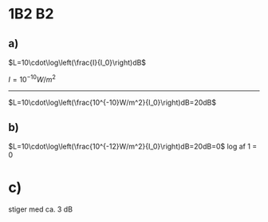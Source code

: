 # 1B2 B2
## a)
$L=10\cdot\log\left(\frac{I}{I_0}\right)dB$

$I=10^{-10}W/m^2$

---
$L=10\cdot\log\left(\frac{10^{-10}W/m^2}{I_0}\right)dB=20dB$
## b)
$L=10\cdot\log\left(\frac{10^{-12}W/m^2}{I_0}\right)dB=20dB=0$
log af 1 = 0
# c)
stiger med ca. 3 dB

